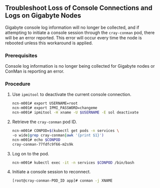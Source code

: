 ## Troubleshoot Loss of Console Connections and Logs on Gigabyte Nodes

Gigabyte console log information will no longer be collected, and if attempting to initiate a console session through the `cray-conman` pod, there will be an error reported. This error will occur every time the node is rebooted unless this workaround is applied.

### Prerequisites

Console log information is no longer being collected for Gigabyte nodes or ConMan is reporting an error.

### Procedure

1.  Use `ipmitool` to deactivate the current console connection.

    ```bash
    ncn-m001# export USERNAME=root
    ncn-m001# export IPMI_PASSWORD=changeme
    ncn-m001# ipmitool -H xname -U $USERNAME -E sol deactivate
    ```

2.  Retrieve the `cray-conman` pod ID.

    ```bash
    ncn-m001# CONPOD=$(kubectl get pods -n services \
    -o wide|grep cray-conman|awk '{print $1}')
    ncn-m001# echo $CONPOD
    cray-conman-77fdfc9f66-m2s9k
    ```

3.  Log on to the pod.

    ```bash
    ncn-m001# kubectl exec -it -n services $CONPOD /bin/bash
    ```

4.  Initiate a console session to reconnect.

    ```bash
    [root@cray-conman-POD_ID app]# conman -j XNAME
    ```


